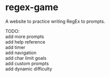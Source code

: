 # regex-game

A website to practice writing RegEx to prompts.

TODO: <br>
add more prompts<br>
add help reference<br>
add timer<br>
add navigation<br>
add char limit goals<br>
add custom prompts<br>
add dynamic difficulty<br>
